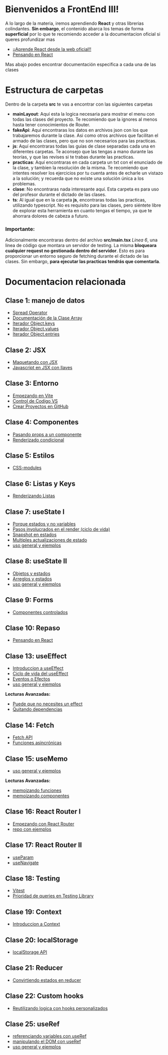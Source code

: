 # Bienvenidos a FrontEnd III!

A lo largo de la materia, iremos aprendiendo **React** y otras librerias colindantes.
**Sin embargo**, el contenido abarca los temas de forma **superficial**
por lo que te recomiendo acceder a la documentacion oficial si queres profundizar mas

- [¡¡Aprende React desde la web oficial!!](https://beta.reactjs.org/learn)
- [Pensando en React](https://beta.reactjs.org/learn/thinking-in-react)

Mas abajo podes encontrar documentación especifica a cada una de las clases

# Estructura de carpetas

Dentro de la carpeta **src** te vas a encontrar con las siguientes carpetas

- **mainLayout**: Aquí esta la logica necesaria para mostrar el menu con todas las clases del proyecto. Te recomiendo que la ignores al menos hasta tener conocimientos de Router.
- **fakeApi**: Aquí encontraras los datos en archivos json con los que trabajaremos durante la clase. Asi como otros archivos que facilitan el armado de las clases, pero que no son necesarios para las practicas.
- **js**: Aquí encontraras todas las guías de clase separadas cada una en diferentes carpetas. Te aconsejo que las tengas a mano durante las teorías, y que las revises si te trabas durante las practicas.
- **practicas**: Aquí encontraras en cada carpeta un txt con el enunciado de la clase, y tambien la resolución de la misma. Te recomiendo que intentes resolver los ejercicios por tu cuenta antes de echarle un vistazo a la solución; y recuerda que no existe una solución única a los problemas.
- **clase**: No encontraras nada interesante aquí. Esta carpeta es para uso del profesor durante el dictado de las clases.
- **ts**: Al igual que en la carpeta **js**, encontraras todas las practicas, utilizando typescript. No es requisito para las clases, pero siéntete libre de explorar esta herramienta en cuanto tengas el tiempo, ya que te ahorrara dolores de cabeza a futuro.

### Importante:
Adicionalmente encontraras dentro del archivo **src/main.tsx** *Linea 6*, una linea de código que montara un servidor de testing. La misma **bloqueara cualquier request no gestionada dentro del servidor**. Esto es para proporcionar un entorno seguro de fetching durante el dictado de las clases. Sin embargo, **para ejecutar las practicas tendrás que comentarla**.

# Documentacion relacionada
## Clase 1: manejo de datos

- [Spread Operator](https://developer.mozilla.org/en-US/docs/Web/JavaScript/Reference/Operators/Spread_syntax)
- [Documentación de la Clase Array](https://developer.mozilla.org/en-US/docs/Web/JavaScript/Reference/Global_Objects/Array#instance_methods)
- [Iterador Object.keys](https://developer.mozilla.org/en-US/docs/Web/JavaScript/Reference/Global_Objects/Object/keys)
- [Iterador Object.values](https://developer.mozilla.org/en-US/docs/Web/JavaScript/Reference/Global_Objects/Object/values)
- [Iterador Object.entries](https://developer.mozilla.org/en-US/docs/Web/JavaScript/Reference/Global_Objects/Object/entries)

## Clase 2: JSX

- [Maquetando con JSX](https://beta.reactjs.org/learn/writing-markup-with-jsx)
- [Javascript en JSX con llaves](https://beta.reactjs.org/learn/javascript-in-jsx-with-curly-braces)

## Clase 3: Entorno

- [Empezando en Vite](https://vitejs.dev/guide/)
- [Control de Codigo VS](https://code.visualstudio.com/docs/sourcecontrol/overview)
- [Crear Proyectos en GitHub](https://docs.github.com/en/get-started/importing-your-projects-to-github/importing-source-code-to-github/adding-locally-hosted-code-to-github)

## Clase 4: Componentes

- [Pasando props a un componente](https://beta.reactjs.org/learn/passing-props-to-a-component)
- [Renderizado condicional](https://beta.reactjs.org/learn/conditional-rendering)

## Clase 5: Estilos

- [CSS-modules](https://github.com/css-modules/css-modules)

## Clase 6: Listas y Keys

- [Renderizando Listas](https://beta.reactjs.org/learn/rendering-lists#)

## Clase 7: useState I

- [Porque estados y no variables](https://beta.reactjs.org/learn/state-a-components-memory)
- [Pasos involucrados en el render (ciclo de vida)](https://beta.reactjs.org/learn/render-and-commit)
- [Snapshot en estados](https://beta.reactjs.org/learn/state-as-a-snapshot)
- [Multiples actualizaciones de estado](https://beta.reactjs.org/learn/queueing-a-series-of-state-updates)
- [uso general y ejemplos](https://beta.reactjs.org/reference/react/useState)

## Clase 8: useState II

- [Objetos y estados](https://beta.reactjs.org/learn/updating-objects-in-state)
- [Arreglos y estados](https://beta.reactjs.org/learn/updating-arrays-in-state)
- [uso general y ejemplos](https://beta.reactjs.org/reference/react/useState)

## Clase 9: Forms

- [Componentes controlados](https://beta.reactjs.org/reference/react-dom/components/input#controlling-an-input-with-a-state-variable)

## Clase 10: Repaso

- [Pensando en React](https://beta.reactjs.org/learn/thinking-in-react)

## Clase 13: useEffect

- [Introduccion a useEffect](https://beta.reactjs.org/learn/synchronizing-with-effects)
- [Ciclo de vida del useEffect](https://beta.reactjs.org/learn/lifecycle-of-reactive-effects)
- [Eventos o Efectos](https://beta.reactjs.org/learn/separating-events-from-effects)
- [uso general y ejemplos](https://beta.reactjs.org/reference/react/useEffect)

**Lecturas Avanzadas:**
- [Puede que no necesites un effect](https://beta.reactjs.org/learn/you-might-not-need-an-effect)
- [Quitando dependencias](https://beta.reactjs.org/learn/removing-effect-dependencies)

## Clase 14: Fetch

- [Fetch API](https://developer.mozilla.org/en-US/docs/Web/API/Fetch_API/Using_Fetch)
- [Funciones asincrónicas](https://developer.mozilla.org/en-US/docs/Web/JavaScript/Reference/Statements/async_function)

## Clase 15: useMemo

- [uso general y ejemplos](https://beta.reactjs.org/reference/react/useMemo)

**Lecturas Avanzadas:**
- [memoizando funciones](https://beta.reactjs.org/reference/react/useCallback)
- [memoizando componentes](https://beta.reactjs.org/reference/react/memo)

## Clase 16: React Router I

- [Empezando con React Router](https://reactrouter.com/en/main/start/tutorial)
- [repo con ejemplos](https://github.com/remix-run/react-router/tree/dev/examples/basic)

## Clase 17: React Router II

- [useParam](https://reactrouter.com/en/main/hooks/use-params)
- [useNavigate](https://reactrouter.com/en/main/hooks/use-navigate)

## Clase 18: Testing

- [Vitest](https://vitest.dev/api/expect.html)
- [Prioridad de queries en Testing Library](https://testing-library.com/docs/queries/about/#priority)

## Clase 19:  Context

- [Introduccion a Context](https://beta.reactjs.org/learn/passing-data-deeply-with-context)

## Clase 20: localStorage

- [localStorage API](https://developer.mozilla.org/es/docs/Web/API/Window/localStorage)

## Clase 21: Reducer

- [Convirtiendo estados en reducer](https://beta.reactjs.org/learn/extracting-state-logic-into-a-reducer)

## Clase 22: Custom hooks

- [Reutilizando logica con hooks personalizados](https://beta.reactjs.org/learn/reusing-logic-with-custom-hooks)

## Clase 25: useRef

- [referenciando variables con useRef](https://beta.reactjs.org/learn/referencing-values-with-refs)
- [manipulando el DOM con useRef](https://beta.reactjs.org/learn/manipulating-the-dom-with-refs)
- [uso general y ejemplos](https://beta.reactjs.org/reference/react/useRef)
